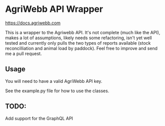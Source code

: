 # AgriWebb API Wrapper

https://docs.agriwebb.com

This is a wrapper to the Agriwebb API. It's not complete (much like the API), makes a lot of assumptions, likely needs some refactoring, isn't yet well tested and currently only pulls the two types of reports available (stock reconcilliation and animal load by paddock). Feel free to improve and send me a pull request.

## Usage
You will need to have a valid AgriWebb API key.

See the example.py file for how to use the classes.

## TODO:
Add support for the GraphQL API
